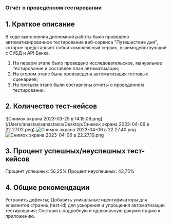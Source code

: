 ### Отчёт о проведённом тестировании

## 1. Краткое описание

В ходе выполнения дипломной работы было проведено автоматизированное тестирование веб-сервиса "Путешествие дня", которое представляет собой комплексный сервис, взаимодействующий с СУБД и API Банка.

1. На первом этапе было проведено исследовательское, мануальное тестирование и составлен план автоматизации;
1. На втором этапе была произведена автоматизация тестовых сценариев;
1. На третьем этапе были составлены отчеты о проведенном тестировании.

## 2. Количество тест-кейсов

![Снимок экрана 2023-03-25 в 14.15.08.png](/Users/anastasiaanastasia/Desktop/Снимок экрана 2023-04-06 в 22.27.02.png)
![Снимок экрана 2023-04-06 в 22.27.40.png](..%2F..%2F..%2F%D0%A1%D0%BD%D0%B8%D0%BC%D0%BE%D0%BA%20%D1%8D%D0%BA%D1%80%D0%B0%D0%BD%D0%B0%202023-04-06%20%D0%B2%2022.27.40.png)
![Снимок экрана 2023-04-06 в 22.27.10.png](..%2F..%2F..%2F%D0%A1%D0%BD%D0%B8%D0%BC%D0%BE%D0%BA%20%D1%8D%D0%BA%D1%80%D0%B0%D0%BD%D0%B0%202023-04-06%20%D0%B2%2022.27.10.png)
## 3. Процент успешных/неуспешных тест-кейсов

Процент успешных: 56,25%
Процент неуспешных: 43,75%
## 4. Общие рекомендации

Устранить дефекты;
Добавить уникальные идентификаторы для элементов страниц (test-id) для ускорения и упрощения автоматизации тестирования;
Составить подробную и однозначную документацию к приложению.

